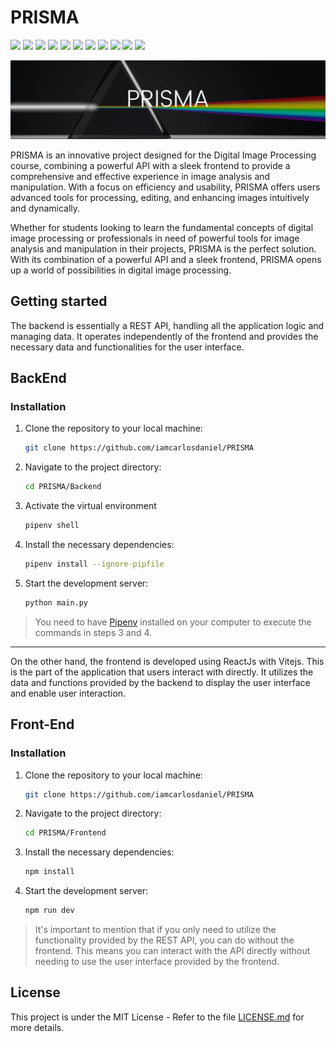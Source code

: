 # PRISMA

![](https://img.shields.io/badge/Python-Py-%23F7DF1E?logo=python&logoColor=blue)
![](https://img.shields.io/badge/Fast-API-%23009688?logo=fastapi)
![](https://img.shields.io/badge/Uvicorn-%230854C1?logo=gunicorn&logoColor=white)
![](https://img.shields.io/badge/Numpy-%23013243?logo=numpy)
![](https://img.shields.io/badge/OpenCV-%235C3EE8?logo=opencv)
![](https://img.shields.io/badge/Matplot-lib-%23111111?labelColor=black&color=white)
![](https://img.shields.io/badge/Vite-JS-%235C3EE8?logo=vite&logoColor=yellow)
![](https://img.shields.io/badge/React-JS-blue?logo=react)
![](https://img.shields.io/badge/Axios-%235A29E4?logo=axios)
![](https://img.shields.io/badge/Bootstrap-5-%238A2BE2?logo=bootstrap&logoColor=white)
![](https://img.shields.io/badge/Release%20-%20v1.0.0-%23007EC6)

![](docs/assets/banner.png)

PRISMA is an innovative project designed for the Digital Image Processing course, combining a powerful API with a sleek frontend to provide a comprehensive and effective experience in image analysis and manipulation. With a focus on efficiency and usability, PRISMA offers users advanced tools for processing, editing, and enhancing images intuitively and dynamically.

Whether for students looking to learn the fundamental concepts of digital image processing or professionals in need of powerful tools for image analysis and manipulation in their projects, PRISMA is the perfect solution. With its combination of a powerful API and a sleek frontend, PRISMA opens up a world of possibilities in digital image processing.

## Getting started

The backend is essentially a REST API, handling all the application logic and managing data. It operates independently of the frontend and provides the necessary data and functionalities for the user interface.

## BackEnd

### Installation

1. Clone the repository to your local machine:

   ```sh
   git clone https://github.com/iamcarlosdaniel/PRISMA
   ```

2. Navigate to the project directory:

   ```sh
   cd PRISMA/Backend
   ```

3. Activate the virtual environment

   ```sh
   pipenv shell
   ```

4. Install the necessary dependencies:

   ```sh
   pipenv install --ignore-pipfile
   ```

5. Start the development server:

   ```sh
   python main.py
   ```

> You need to have [Pipenv](https://pipenv.pypa.io/en/latest/) installed on your computer to execute the commands in steps 3 and 4.

---

On the other hand, the frontend is developed using ReactJs with Vitejs. This is the part of the application that users interact with directly. It utilizes the data and functions provided by the backend to display the user interface and enable user interaction.

## Front-End

### Installation

1. Clone the repository to your local machine:

   ```sh
   git clone https://github.com/iamcarlosdaniel/PRISMA
   ```

2. Navigate to the project directory:

   ```sh
   cd PRISMA/Frontend
   ```

3. Install the necessary dependencies:

   ```sh
   npm install
   ```

4. Start the development server:

   ```sh
   npm run dev
   ```

> It's important to mention that if you only need to utilize the functionality provided by the REST API, you can do without the frontend. This means you can interact with the API directly without needing to use the user interface provided by the frontend.

## License

This project is under the MIT License - Refer to the file [LICENSE.md](LICENSE.md) for more details.
